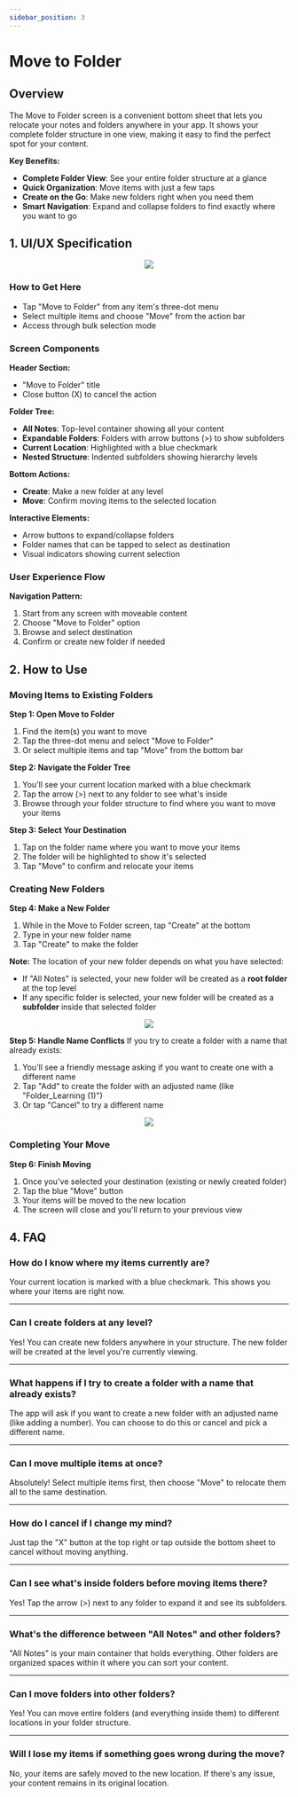 ```yaml
---
sidebar_position: 3
---
```


# Move to Folder 

## Overview

The Move to Folder screen is a convenient bottom sheet that lets you relocate your notes and folders anywhere in your app. It shows your complete folder structure in one view, making it easy to find the perfect spot for your content.

**Key Benefits:**

- **Complete Folder View**: See your entire folder structure at a glance
- **Quick Organization**: Move items with just a few taps
- **Create on the Go**: Make new folders right when you need them
- **Smart Navigation**: Expand and collapse folders to find exactly where you want to go

## 1. UI/UX Specification

<p align="center">
<img src="https://pub-661d733d32f14d8684c7617d2f2e3372.r2.dev/docs/movetofolder_overview.png" />
</p>

### How to Get Here

- Tap "Move to Folder" from any item's three-dot menu
- Select multiple items and choose "Move" from the action bar
- Access through bulk selection mode

### Screen Components

**Header Section:**

- "Move to Folder" title
- Close button (X) to cancel the action

**Folder Tree:**

- **All Notes**: Top-level container showing all your content
- **Expandable Folders**: Folders with arrow buttons (>) to show subfolders
- **Current Location**: Highlighted with a blue checkmark
- **Nested Structure**: Indented subfolders showing hierarchy levels

**Bottom Actions:**

- **Create**: Make a new folder at any level
- **Move**: Confirm moving items to the selected location

**Interactive Elements:**

- Arrow buttons to expand/collapse folders
- Folder names that can be tapped to select as destination
- Visual indicators showing current selection

### User Experience Flow

**Navigation Pattern:**

1. Start from any screen with moveable content
2. Choose "Move to Folder" option
3. Browse and select destination
4. Confirm or create new folder if needed

## 2. How to Use

### Moving Items to Existing Folders

**Step 1: Open Move to Folder**

1. Find the item(s) you want to move
2. Tap the three-dot menu and select "Move to Folder"
3. Or select multiple items and tap "Move" from the bottom bar

**Step 2: Navigate the Folder Tree**

1. You'll see your current location marked with a blue checkmark
2. Tap the arrow (>) next to any folder to see what's inside
3. Browse through your folder structure to find where you want to move your items

**Step 3: Select Your Destination**

1. Tap on the folder name where you want to move your items
2. The folder will be highlighted to show it's selected
3. Tap "Move" to confirm and relocate your items

### Creating New Folders

**Step 4: Make a New Folder**

1. While in the Move to Folder screen, tap "Create" at the bottom
2. Type in your new folder name
3. Tap "Create" to make the folder

**Note:** The location of your new folder depends on what you have selected:

- If "All Notes" is selected, your new folder will be created as a **root folder** at the top level
- If any specific folder is selected, your new folder will be created as a **subfolder** inside that selected folder

<p align="center">
<img src="https://pub-661d733d32f14d8684c7617d2f2e3372.r2.dev/docs/movetofolder_createnew.png" />
</p>

**Step 5: Handle Name Conflicts**
If you try to create a folder with a name that already exists:

1. You'll see a friendly message asking if you want to create one with a different name
2. Tap "Add" to create the folder with an adjusted name (like "Folder_Learning (1)")
3. Or tap "Cancel" to try a different name

<p align="center">
<img src="https://pub-661d733d32f14d8684c7617d2f2e3372.r2.dev/docs/movetofolder_foldernamealreadyexists.png" />
</p>

### Completing Your Move

**Step 6: Finish Moving**

1. Once you've selected your destination (existing or newly created folder)
2. Tap the blue "Move" button
3. Your items will be moved to the new location
4. The screen will close and you'll return to your previous view

## 4. FAQ

### How do I know where my items currently are?

Your current location is marked with a blue checkmark. This shows you where your items are right now.

---

### Can I create folders at any level?

Yes! You can create new folders anywhere in your structure. The new folder will be created at the level you're currently viewing.

---

### What happens if I try to create a folder with a name that already exists?

The app will ask if you want to create a new folder with an adjusted name (like adding a number). You can choose to do this or cancel and pick a different name.

---

### Can I move multiple items at once?

Absolutely! Select multiple items first, then choose "Move" to relocate them all to the same destination.

---

### How do I cancel if I change my mind?

Just tap the "X" button at the top right or tap outside the bottom sheet to cancel without moving anything.

---

### Can I see what's inside folders before moving items there?

Yes! Tap the arrow (>) next to any folder to expand it and see its subfolders.

---

### What's the difference between "All Notes" and other folders?

"All Notes" is your main container that holds everything. Other folders are organized spaces within it where you can sort your content.

---

### Can I move folders into other folders?

Yes! You can move entire folders (and everything inside them) to different locations in your folder structure.

---

### Will I lose my items if something goes wrong during the move?

No, your items are safely moved to the new location. If there's any issue, your content remains in its original location.